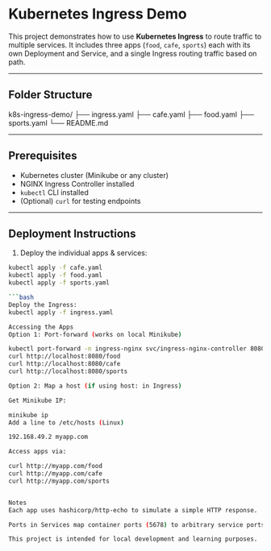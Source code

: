 # Kubernetes Ingress Demo

This project demonstrates how to use **Kubernetes Ingress** to route traffic to multiple services. It includes three apps (`food`, `cafe`, `sports`) each with its own Deployment and Service, and a single Ingress routing traffic based on path.

---

## Folder Structure

k8s-ingress-demo/
├── ingress.yaml
├── cafe.yaml
├── food.yaml
├── sports.yaml
└── README.md

---

## Prerequisites

- Kubernetes cluster (Minikube or any cluster)
- NGINX Ingress Controller installed
- `kubectl` CLI installed
- (Optional) `curl` for testing endpoints

---

## Deployment Instructions

1. Deploy the individual apps & services:

```bash
kubectl apply -f cafe.yaml
kubectl apply -f food.yaml
kubectl apply -f sports.yaml

```bash
Deploy the Ingress:
kubectl apply -f ingress.yaml

Accessing the Apps
Option 1: Port-forward (works on local Minikube)

kubectl port-forward -n ingress-nginx svc/ingress-nginx-controller 8080:80
curl http://localhost:8080/food
curl http://localhost:8080/cafe
curl http://localhost:8080/sports

Option 2: Map a host (if using host: in Ingress)

Get Minikube IP:

minikube ip
Add a line to /etc/hosts (Linux) 

192.168.49.2 myapp.com

Access apps via:

curl http://myapp.com/food
curl http://myapp.com/cafe
curl http://myapp.com/sports


Notes
Each app uses hashicorp/http-echo to simulate a simple HTTP response.

Ports in Services map container ports (5678) to arbitrary service ports (1000, 2000, 3000) for demonstration purposes.

This project is intended for local development and learning purposes.
